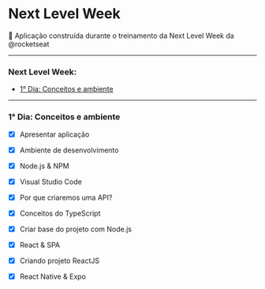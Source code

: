 # Next Level Week
🚀 Aplicação construída durante o treinamento da Next Level Week da @rocketseat

----

### Next Level Week:

- [1° Dia: Conceitos e ambiente](#1-dia-conceitos-e-ambiente)

----

<div id="1-dia-conceitos-e-ambiente">

### 1° Dia: Conceitos e ambiente

- [x] Apresentar aplicação
- [x] Ambiente de desenvolvimento
- [x] Node.js & NPM
- [x] Visual Studio Code
- [x] Por que criaremos uma API?
- [x] Conceitos do TypeScript
- [x] Criar base do projeto com Node.js
- [x] React & SPA
- [x] Criando projeto ReactJS
- [x] React Native & Expo


